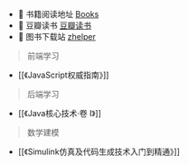 * :notebook: 书籍阅读地址 [Books](https://awesome-programming-books.github.io/)
* :notebook: 豆瓣读书  [豆瓣读书](https://book.douban.com/)
* :notebook: 图书下载站 [zhelper](https://docs.zhelper.net/search/)
	

> 前端学习    
*  [[《JavaScript权威指南》]]

> 后端学习
*  [[《Java核心技术·卷 I》]]


> 数学建模
* [[《Simulink仿真及代码生成技术入门到精通》]]
